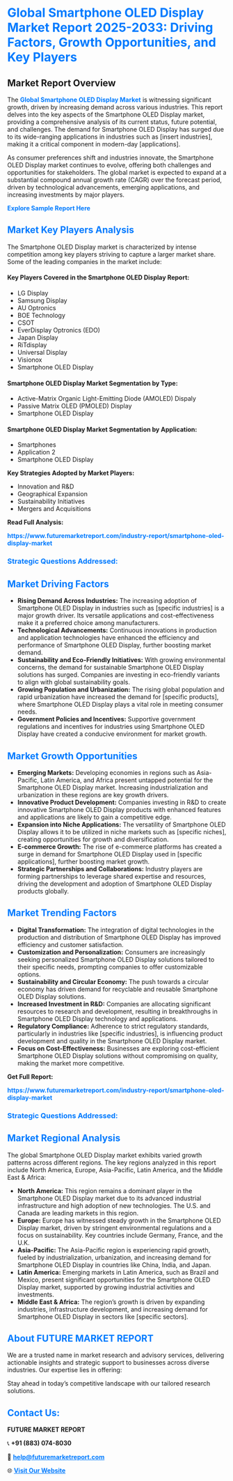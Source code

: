 <h1 style="color: #007BFF;">Global Smartphone OLED Display Market Report 2025-2033: Driving Factors, Growth Opportunities, and Key Players</h1>

<section id="overview">
<h2>Market Report Overview</h2>
<p>The <a href="https://www.futuremarketreport.com/industry-report/smartphone-oled-display-market" style="color: #007BFF; text-decoration: none;"><strong>Global Smartphone OLED Display Market</strong></a> is witnessing significant growth, driven by increasing demand across various industries. This report delves into the key aspects of the Smartphone OLED Display market, providing a comprehensive analysis of its current status, future potential, and challenges. The demand for Smartphone OLED Display has surged due to its wide-ranging applications in industries such as [insert industries], making it a critical component in modern-day [applications].</p>
<p>As consumer preferences shift and industries innovate, the Smartphone OLED Display market continues to evolve, offering both challenges and opportunities for stakeholders. The global market is expected to expand at a substantial compound annual growth rate (CAGR) over the forecast period, driven by technological advancements, emerging applications, and increasing investments by major players.</p>
</section>

<section id="overview">
<p><a href="https://www.futuremarketreport.com/request-sample/reportId=99975" style="color: #007BFF; text-decoration: none;"><strong>Explore Sample Report Here</strong></a></p>
</section>

<section id="key-players">
<h2 style="color: #007BFF;">Market Key Players Analysis</h2>
<p>The Smartphone OLED Display market is characterized by intense competition among key players striving to capture a larger market share. Some of the leading companies in the market include:</p>
<h4>Key Players Covered in the Smartphone OLED Display Report:</h4>
<ul><li>LG Display</li><li>Samsung Display</li><li>AU Optronics</li><li>BOE Technology</li><li>CSOT</li><li>EverDisplay Optronics (EDO)</li><li>Japan Display</li><li>RiTdisplay</li><li>Universal Display</li><li>Visionox</li><li>Smartphone OLED Display</li></ul>
<h4>Smartphone OLED Display Market Segmentation by Type:</h4>
<ul><li>Active-Matrix Organic Light-Emitting Diode (AMOLED) Dispaly</li><li>Passive Matrix OLED (PMOLED) Display</li><li>Smartphone OLED Display</li></ul>

<h4>Smartphone OLED Display Market Segmentation by Application:</h4>
<ul><li>Smartphones</li><li>Application 2</li><li>Smartphone OLED Display</li></ul>
<p><strong>Key Strategies Adopted by Market Players:</strong></p>
<ul>
<li>Innovation and R&D</li>
<li>Geographical Expansion</li>
<li>Sustainability Initiatives</li>
<li>Mergers and Acquisitions</li>
</ul>
</section>

<section>
<p><strong>Read Full Analysis: </strong></p><a href="https://www.futuremarketreport.com/industry-report/smartphone-oled-display-market" style="color: #007BFF; text-decoration: none;"><strong>https://www.futuremarketreport.com/industry-report/smartphone-oled-display-market</strong></a>
<h3 style="color: #007BFF;">Strategic Questions Addressed:</h3>
</section>

<section id="driving-factors">
<h2 style="color: #007BFF;">Market Driving Factors</h2>
<ul>
<li><strong>Rising Demand Across Industries:</strong> The increasing adoption of Smartphone OLED Display in industries such as [specific industries] is a major growth driver. Its versatile applications and cost-effectiveness make it a preferred choice among manufacturers.</li>
<li><strong>Technological Advancements:</strong> Continuous innovations in production and application technologies have enhanced the efficiency and performance of Smartphone OLED Display, further boosting market demand.</li>
<li><strong>Sustainability and Eco-Friendly Initiatives:</strong> With growing environmental concerns, the demand for sustainable Smartphone OLED Display solutions has surged. Companies are investing in eco-friendly variants to align with global sustainability goals.</li>
<li><strong>Growing Population and Urbanization:</strong> The rising global population and rapid urbanization have increased the demand for [specific products], where Smartphone OLED Display plays a vital role in meeting consumer needs.</li>
<li><strong>Government Policies and Incentives:</strong> Supportive government regulations and incentives for industries using Smartphone OLED Display have created a conducive environment for market growth.</li>
</ul>
</section>

<section id="growth-opportunities">
<h2 style="color: #007BFF;">Market Growth Opportunities</h2>
<ul>
<li><strong>Emerging Markets:</strong> Developing economies in regions such as Asia-Pacific, Latin America, and Africa present untapped potential for the Smartphone OLED Display market. Increasing industrialization and urbanization in these regions are key growth drivers.</li>
<li><strong>Innovative Product Development:</strong> Companies investing in R&D to create innovative Smartphone OLED Display products with enhanced features and applications are likely to gain a competitive edge.</li>
<li><strong>Expansion into Niche Applications:</strong> The versatility of Smartphone OLED Display allows it to be utilized in niche markets such as [specific niches], creating opportunities for growth and diversification.</li>
<li><strong>E-commerce Growth:</strong> The rise of e-commerce platforms has created a surge in demand for Smartphone OLED Display used in [specific applications], further boosting market growth.</li>
<li><strong>Strategic Partnerships and Collaborations:</strong> Industry players are forming partnerships to leverage shared expertise and resources, driving the development and adoption of Smartphone OLED Display products globally.</li>
</ul>
</section>

<section id="trending-factors">
<h2 style="color: #007BFF;">Market Trending Factors</h2>
<ul>
<li><strong>Digital Transformation:</strong> The integration of digital technologies in the production and distribution of Smartphone OLED Display has improved efficiency and customer satisfaction.</li>
<li><strong>Customization and Personalization:</strong> Consumers are increasingly seeking personalized Smartphone OLED Display solutions tailored to their specific needs, prompting companies to offer customizable options.</li>
<li><strong>Sustainability and Circular Economy:</strong> The push towards a circular economy has driven demand for recyclable and reusable Smartphone OLED Display solutions.</li>
<li><strong>Increased Investment in R&D:</strong> Companies are allocating significant resources to research and development, resulting in breakthroughs in Smartphone OLED Display technology and applications.</li>
<li><strong>Regulatory Compliance:</strong> Adherence to strict regulatory standards, particularly in industries like [specific industries], is influencing product development and quality in the Smartphone OLED Display market.</li>
<li><strong>Focus on Cost-Effectiveness:</strong> Businesses are exploring cost-efficient Smartphone OLED Display solutions without compromising on quality, making the market more competitive.</li>
</ul>
</section>

<section>
<p><strong>Get Full Report: </strong></p><a href="https://www.futuremarketreport.com/industry-report/smartphone-oled-display-market" style="color: #007BFF; text-decoration: none;"><strong>https://www.futuremarketreport.com/industry-report/smartphone-oled-display-market</strong></a>
<h3 style="color: #007BFF;">Strategic Questions Addressed:</h3>
</section>


<section id="regional-analysis">
<h2 style="color: #007BFF;">Market Regional Analysis</h2>
<p>The global Smartphone OLED Display market exhibits varied growth patterns across different regions. The key regions analyzed in this report include North America, Europe, Asia-Pacific, Latin America, and the Middle East & Africa:</p>
<ul>
<li><strong>North America:</strong> This region remains a dominant player in the Smartphone OLED Display market due to its advanced industrial infrastructure and high adoption of new technologies. The U.S. and Canada are leading markets in this region.</li>
<li><strong>Europe:</strong> Europe has witnessed steady growth in the Smartphone OLED Display market, driven by stringent environmental regulations and a focus on sustainability. Key countries include Germany, France, and the U.K.</li>
<li><strong>Asia-Pacific:</strong> The Asia-Pacific region is experiencing rapid growth, fueled by industrialization, urbanization, and increasing demand for Smartphone OLED Display in countries like China, India, and Japan.</li>
<li><strong>Latin America:</strong> Emerging markets in Latin America, such as Brazil and Mexico, present significant opportunities for the Smartphone OLED Display market, supported by growing industrial activities and investments.</li>
<li><strong>Middle East & Africa:</strong> The region’s growth is driven by expanding industries, infrastructure development, and increasing demand for Smartphone OLED Display in sectors like [specific sectors].</li>
</ul>
</section>

<footer>
<h2 style="color: #007BFF;">About FUTURE MARKET REPORT</h2>
<p>We are a trusted name in market research and advisory services, delivering actionable insights and strategic support to businesses across diverse industries. Our expertise lies in offering:</p>

<p>Stay ahead in today’s competitive landscape with our tailored research solutions.</p>

<h2 style="color: #007BFF;">Contact Us:</h2>
<p><strong>FUTURE MARKET REPORT</strong></p>
<p>📞 <strong>+91 (883) 074-8030</strong></p>
<p>📧 <strong><a href="mailto:help@futuremarketreport.com" style="color: #007BFF;">help@futuremarketreport.com</a></strong></p>
<p>🌐 <strong><a href="https://www.futuremarketreport.com/" style="color: #007BFF;">Visit Our Website</a></strong></p>
</footer>